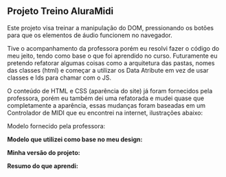 ## Projeto Treino AluraMidi

Este projeto visa treinar a manipulação do DOM, pressionando os botões para que os elementos de áudio funcionem no navegador.

Tive o acompanhamento da professora porém eu resolvi fazer o código do meu jeito, tendo como base o que foi aprendido no curso. Futuramente eu pretendo refatorar algumas coisas como a arquitetura das pastas, nomes das classes (html) e começar a utilizar os Data Atribute em vez de usar classes e Ids para chamar com o JS.

O conteúdo de HTML e CSS (aparência do site) já foram fornecidos pela professora, porém eu também dei uma refatorada e mudei quase que completamente a aparência, essas mudanças foram baseadas em um Controlador de MIDI que eu encontrei na internet, ilustrações abaixo:

Modelo fornecido pela professora:


**Modelo que utilizei como base no meu design:**


**Minha versão do projeto:**


**Resumo do que aprendi:**
